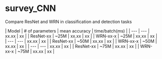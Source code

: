 # survey_CNN
Compare ResNet and WRN in classification and detection tasks

| Model     | # of parameters | mean accuracy | time/batch(ms) |
| ---       |         ---     |     xx.xx     |      xx        |
| ResNet-xx |        ~25M     |     xx.xx     |      xx        |
| WRN-xx-x  |        ~25M     |     xx.xx     |      xx        |
| ---       |         ---     |     xx.xx     |      xx        |
| ResNet-xx |        ~50M     |     xx.xx     |      xx        |
| WRN-xx-x  |        ~50M     |     xx.xx     |      xx        |
| ---       |         ---     |     xx.xx     |      xx        |
| ResNet-xx |        ~75M     |     xx.xx     |      xx        |
| WRN-xx-x  |        ~75M     |     xx.xx     |      xx        |


